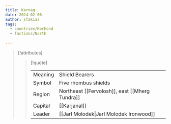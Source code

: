 ```yaml
---
title: Karnag
date: 2024-02-06
author: sfakias
tags:
  - countries/Korhond
  - factions/North
 
---
```

> [!attributes]
> 
> > [!quote]
> >
> > | | |
> > | --- | --- |
> > | Meaning | Shield Bearers |
> > | Symbol | Five rhombus shields |
> > | Region | Northeast [[Fervolosh]], east [[Mherg Tundra]] |
> > | Capital | [[Karjanal]] |
> > | Leader | [[Jarl Molodek\|Jarl Molodek Ironwood]] |